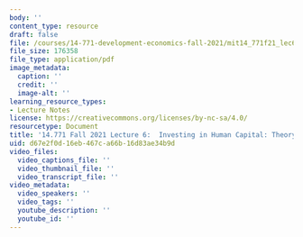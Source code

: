 ```yaml
---
body: ''
content_type: resource
draft: false
file: /courses/14-771-development-economics-fall-2021/mit14_771f21_lec6.pdf
file_size: 176358
file_type: application/pdf
image_metadata:
  caption: ''
  credit: ''
  image-alt: ''
learning_resource_types:
- Lecture Notes
license: https://creativecommons.org/licenses/by-nc-sa/4.0/
resourcetype: Document
title: '14.771 Fall 2021 Lecture 6:  Investing in Human Capital: Theory'
uid: d67e2f0d-16eb-467c-a66b-16d83ae34b9d
video_files:
  video_captions_file: ''
  video_thumbnail_file: ''
  video_transcript_file: ''
video_metadata:
  video_speakers: ''
  video_tags: ''
  youtube_description: ''
  youtube_id: ''
---
```


